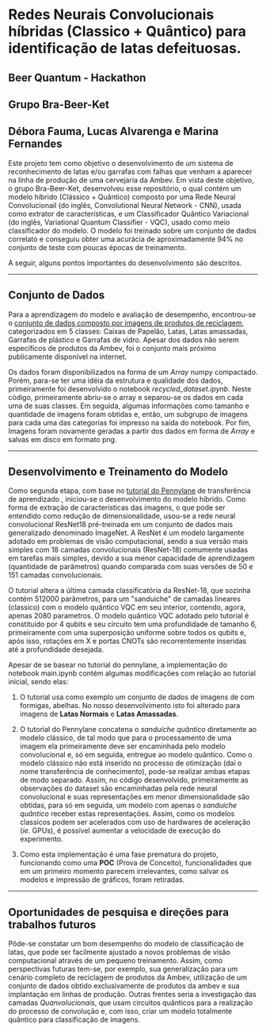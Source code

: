 # Redes Neurais Convolucionais híbridas (Classico + Quântico) para identificação de latas defeituosas.

## Beer Quantum - Hackathon
## Grupo Bra-Beer-Ket
## Débora Fauma, Lucas Alvarenga e Marina Fernandes

Este projeto tem como objetivo o desenvolvimento de um sistema de reconhecimento de latas e/ou garrafas com falhas que venham a aparecer na linha de produção de uma cervejaria da Ambev. Em vista deste objetivo, o grupo Bra-Beer-Ket, desenvolveu esse repositório, o qual contém um modelo híbrido (Clássico + Quântico) composto por uma Rede Neural Convolucionail (do inglês, Convolutional Neural Network - CNN), usada como extrator de características, e um Classificador Quântico Variacional (do inglês, Variational Quantum Classifier - VQC), usado como meio classificador do modelo. O modelo foi treinado sobre um conjunto de dados correlato e conseguiu obter uma acurácia de aproximadamente 94% no conjunto de teste com poucas épocas de treinamento.

A seguir, alguns pontos importantes do desenvolvimento são descritos.

---

## Conjunto de Dados

Para a aprendizagem do modelo e avaliação de desempenho, encontrou-se o [conjunto de dados composto por imagens de produtos de reciclagem](web.cecs.pdx.edu/~singh/rcyc-web/index.html), categorizados em 5 classes: Caixas de Papelão, Latas, Latas amassadas, Garrafas de plástico e Garrafas de vidro. Apesar dos dados não serem específicos de produtos da Ambev, foi o conjunto mais próximo publicamente disponível na internet.

Os dados foram disponibilizados na forma de um *Array* numpy compactado. Porém, para-se ter uma idéia da estrutura e qualidade dos dados, primeiramente foi desenvolvido o notebook *recycled_dataset.ipynb*. Neste código, primeiramente abriu-se o array e separou-se os dados em cada uma de suas classes. Em seguida, algumas informações como tamanho e quantidade de imagens foram obtidas e, então, um subgrupo de imagens para cada uma das categorias foi impresso na saída do notebook. Por fim, Imagens foram novamente geradas a partir dos dados em forma de *Array* e salvas em disco em formato png.

---

## Desenvolvimento e Treinamento do Modelo

Como segunda etapa, com base no [tutorial do Pennylane](pennylane.ai/qml/demos/tutorial_quantum_transfer_learning.html) de transferência de aprendizado , iniciou-se o desenvolvimento do modelo híbrido. Como forma de extração de características das imagens, o que pode ser entendido como redução de dimensionalidade, usou-se a rede neural convolucional ResNet18 pré-treinada em um conjunto de dados mais generalizado denominado ImageNet. A ResNet é um modelo largamente adotado em problemas de visão computacional, sendo a sua versão mais simples com 18 camadas convolucionais (ResNet-18) comumente usadas em tarefas mais simples, devido a sua menor capacidade de aprendizagem (quantidade de parâmetros) quando comparada com suas versões de 50 e 151 camadas convolucionais.

O tutorial altera a última camada classificatória da ResNet-18, que sozinha contém 512000 parâmetros, para um "sanduiche" de camadas lineares (classico) com o modelo quântico VQC em seu interior, contendo, agora, apenas 2080 parametros. O modelo quântico VQC adotado pelo tutorial é constituido por 4 qubits e seu circuito tem uma profundidade de tamanho 6, primeiramente com uma superposição uniforme sobre todos os qubits e, após isso, rotações em X e portas CNOTs são recorrentemente inseridas até a profundidade desejada.

Apesar de se basear no tutorial do pennylane, a implementação do notebook main.ipynb contém algumas modificações com relação ao tutorial inicial, sendo elas:

1. O tutorial usa como exemplo um conjunto de dados de imagens de com formigas, abelhas. No nosso desenvolvimento isto foi alterado para imagens de **Latas Normais** e **Latas Amassadas**.

2. O tutorial do Pennylane concatena o *sanduíche quântico* diretamente ao modelo clássico, de tal modo que para o processamento de uma imagem ela primeiramente deve ser encaminhada pelo modelo convolucional e, só em seguida, entregue ao modelo quântico. Como o modelo clássico não está inserido no processo de otimização (daí o nome transferência de conhecimento), pode-se realizar ambas etapas de modo separado. Assim, no código desenvolvido, primeiramente as observações do dataset são encaminhadas pela rede neural convolucional e suas representações em menor dimensionalidade são obtidas, para só em seguida, um modelo com apenas o *sanduiche quântico* receber estas representações. Assim, como os modelos classicos podem ser acelerados com uso de hardwares de aceleração (*ie.* GPUs), é possível aumentar a velocidade de execução do experimento.

3. Como esta implementação é uma fase prematura do projeto, funcionando como uma **POC** (Prova de Conceito), funcionalidades que em um primeiro momento parecem irrelevantes, como salvar os modelos e impressão de gráficos, foram retiradas.

---


## Oportunidades de pesquisa e direções para trabalhos futuros

Pôde-se constatar um bom desempenho do modelo de classificação de latas, que pode ser facilmente ajustado a novos problemas de visão computacional através de um pequeno treinamento. Assim, como perspectivas futuras tem-se, por exemplo, sua generalização para um cenário completo de reciclagem de produtos da Ambev, utilização de um conjunto de dados obtido exclusivamente de produtos da ambev e sua implantação em linhas de produção. Outras frentes seria a investigação das camadas *Quanvolucionais*, que usam circuitos quânticos para a realização do processo de convolução e, com isso, criar um modelo totalmente quântico para classificação de imagens.
